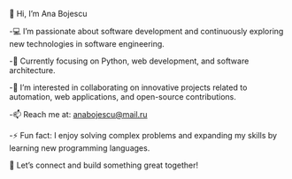 👋 Hi, I’m Ana Bojescu

-💻 I’m passionate about software development and continuously exploring new technologies in software engineering.

-🌱 Currently focusing on Python, web development, and software architecture.

-🤝 I’m interested in collaborating on innovative projects related to automation, web applications, and open-source contributions.

-📫 Reach me at: anabojescu@mail.ru

-⚡ Fun fact: I enjoy solving complex problems and expanding my skills by learning new programming languages.

🌟 Let’s connect and build something great together!

<!---
Bojescu/Bojescu is a ✨ special ✨ repository because its `README.md` (this file) appears on your GitHub profile.
You can click the Preview link to take a look at your changes.
--->
